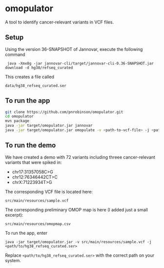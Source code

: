 # omopulator
A tool to identify cancer-relevant variants in VCF files.

## Setup
Using the version 36-SNAPSHOT of Jannovar, execute the following command
```
 java -Xmx8g -jar jannovar-cli/target/jannovar-cli-0.36-SNAPSHOT.jar download -d hg38/refseq_curated
```
This creates a file called
```
data/hg38_refseq_curated.ser 
```

## To run the app
```bash
git clone https://github.com/pnrobinson/omopulator.git
cd omopulator
mvn package
java -jar target/omopulator.jar jannovar
java -jar target/omopulator.jar omopulate -v <path-to-vcf-file> -j <path/data/hg38_refseq_curated.ser>
```

## To run the demo

We have created a demo with 72 variants including threee cancer-relevant variants
that were spiked in:

* chr17:31357058C>G
* chr12:76346442CT>C
* chrX:71223934T>G

The corresponding VCF file is located here:
```
src/main/resources/sample.vcf
```
The corresponding preliminary OMOP map is here (I added just a small excerpt):
```
src/main/resources/omopmap.csv
```
To run the app, enter
```
java -jar target/omopulator.jar -v src/main/resources/sample.vcf -j <path/to/hg38_refseq_curated.ser>
```

Replace `<path/to/hg38_refseq_curated.ser>` with the correct path on your system.